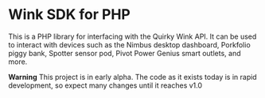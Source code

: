 Wink SDK for PHP
==

This is a PHP library for interfacing with the Quirky Wink API. It can be used to interact with devices such as the Nimbus desktop dashboard, Porkfolio piggy bank, Spotter sensor pod, Pivot Power Genius smart outlets, and more.

**Warning**
This project is in early alpha.  The code as it exists today is in rapid development, so expect many changes until it reaches v1.0


